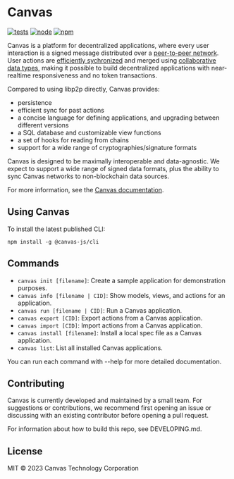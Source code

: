 # Canvas

[![tests](https://github.com/canvasxyz/canvas/actions/workflows/ci.yml/badge.svg)](https://github.com/canvasxyz/canvas/actions/workflows/ci.yml)
[![node](https://img.shields.io/node/v/@canvas-js/core.svg)](https://www.npmjs.com/package/@canvas-js/core)
[![npm](https://img.shields.io/npm/v/@canvas-js/core?color=33cd56&logo=npm)](https://www.npmjs.com/package/@canvas-js/core)

Canvas is a platform for decentralized applications, where every user
interaction is a signed message distributed over a [peer-to-peer
network](https://libp2p.io/). User actions are [efficiently
sychronized](https://github.com/canvasxyz/okra) and merged using
[collaborative data types](https://crdt.tech/), making it possible
to build decentralized applications with near-realtime responsiveness
and no token transactions.

Compared to using libp2p directly, Canvas provides:

* persistence
* efficient sync for past actions
* a concise language for defining applications, and upgrading between different versions
* a SQL database and customizable view functions
* a set of hooks for reading from chains
* support for a wide range of cryptographies/signature formats

Canvas is designed to be maximally interoperable and data-agnostic. We
expect to support a wide range of signed data formats, plus the
ability to sync Canvas networks to non-blockchain data sources.

For more information, see the [Canvas documentation](https://docs.canvas.xyz).

## Using Canvas

To install the latest published CLI:

```
npm install -g @canvas-js/cli
```

## Commands

- `canvas init [filename]`: Create a sample application for demonstration purposes.
- `canvas info [filename | CID]`: Show models, views, and actions for an application.
- `canvas run [filename | CID]`: Run a Canvas application.
- `canvas export [CID]`: Export actions from a Canvas application.
- `canvas import [CID]`: Import actions from a Canvas application.
- `canvas install [filename]`: Install a local spec file as a Canvas application.
- `canvas list`: List all installed Canvas applications.

You can run each command with --help for more detailed documentation.

## Contributing

Canvas is currently developed and maintained by a small team. For
suggestions or contributions, we recommend first opening an issue or
discussing with an existing contributor before opening a pull request.

For information about how to build this repo, see DEVELOPING.md.

## License

MIT © 2023 Canvas Technology Corporation
